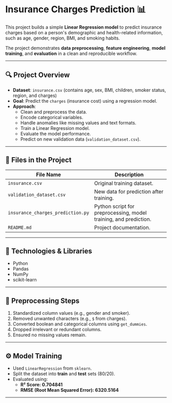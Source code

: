# Insurance Charges Prediction 📊

This project builds a simple **Linear Regression model** to predict insurance charges based on a person's demographic and health-related information, such as age, gender, region, BMI, and smoking habits.

The project demonstrates **data preprocessing**, **feature engineering**, **model training**, and **evaluation** in a clean and reproducible workflow.

---

## 🔍 Project Overview

- **Dataset**: `insurance.csv` (contains age, sex, BMI, children, smoker status, region, and charges)
- **Goal**: Predict the `charges` (insurance cost) using a regression model.
- **Approach**:
  - Clean and preprocess the data.
  - Encode categorical variables.
  - Handle anomalies like missing values and text formats.
  - Train a Linear Regression model.
  - Evaluate the model performance.
  - Predict on new validation data (`validation_dataset.csv`).

---

## 📁 Files in the Project

| File Name                  | Description |
|---------------------------|-------------|
| `insurance.csv`           | Original training dataset. |
| `validation_dataset.csv`  | New data for prediction after training. |
| `insurance_charges_prediction.py` | Python script for preprocessing, model training, and prediction. |
| `README.md`               | Project documentation. |

---

## 🧪 Technologies & Libraries

- Python
- Pandas
- NumPy
- scikit-learn

---

## 🧹 Preprocessing Steps

1. Standardized column values (e.g., gender and smoker).
2. Removed unwanted characters (e.g., `$` from charges).
3. Converted boolean and categorical columns using `get_dummies`.
4. Dropped irrelevant or redundant columns.
5. Ensured no missing values remain.

---

## ⚙️ Model Training

- Used `LinearRegression` from `sklearn`.
- Split the dataset into **train** and **test** sets (80/20).
- Evaluated using:
  - **R² Score: 0.704841**
  - **RMSE (Root Mean Squared Error): 6320.5164**

---


